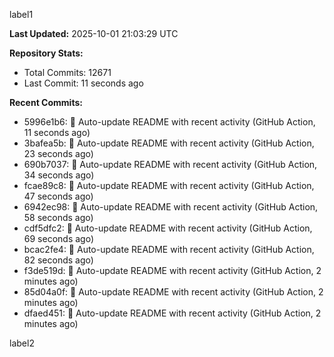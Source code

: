 
label1 
<!-- ACTIVITY_START -->
**Last Updated:** 2025-10-01 21:03:29 UTC

**Repository Stats:**
- Total Commits: 12671
- Last Commit: 11 seconds ago

**Recent Commits:**
- 5996e1b6: 🤖 Auto-update README with recent activity (GitHub Action, 11 seconds ago)
- 3bafea5b: 🤖 Auto-update README with recent activity (GitHub Action, 23 seconds ago)
- 690b7037: 🤖 Auto-update README with recent activity (GitHub Action, 34 seconds ago)
- fcae89c8: 🤖 Auto-update README with recent activity (GitHub Action, 47 seconds ago)
- 6942ec98: 🤖 Auto-update README with recent activity (GitHub Action, 58 seconds ago)
- cdf5dfc2: 🤖 Auto-update README with recent activity (GitHub Action, 69 seconds ago)
- bcac2fe4: 🤖 Auto-update README with recent activity (GitHub Action, 82 seconds ago)
- f3de519d: 🤖 Auto-update README with recent activity (GitHub Action, 2 minutes ago)
- 85d04a0f: 🤖 Auto-update README with recent activity (GitHub Action, 2 minutes ago)
- dfaed451: 🤖 Auto-update README with recent activity (GitHub Action, 2 minutes ago)
<!-- ACTIVITY_END -->

label2
